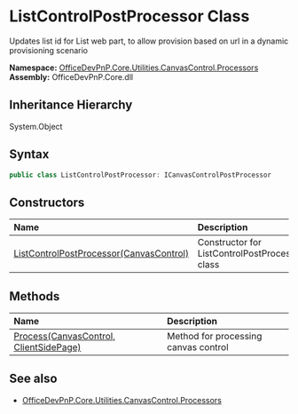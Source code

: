 # ListControlPostProcessor Class
 Updates list id for List web part, to allow provision based on url in a dynamic provisioning scenario   

**Namespace:** [OfficeDevPnP.Core.Utilities.CanvasControl.Processors](OfficeDevPnP.Core.Utilities.CanvasControl.Processors.md)  
**Assembly:** OfficeDevPnP.Core.dll  
## Inheritance Hierarchy
System.Object  
## Syntax
```C#
public class ListControlPostProcessor: ICanvasControlPostProcessor
```
## Constructors
|**Name**|**Description**|
|:-----|:-----|
| [ListControlPostProcessor(CanvasControl)](OfficeDevPnP.Core.Utilities.CanvasControl.Processors.ListControlPostProcessor.ctor1.md) | Constructor for ListControlPostProcessor class 
## Methods
|**Name**|**Description**|
|:-----|:-----|
| [Process(CanvasControl, ClientSidePage)](OfficeDevPnP.Core.Utilities.CanvasControl.Processors.ListControlPostProcessor.ba1c425c.md) | Method for processing canvas control
## See also
- [OfficeDevPnP.Core.Utilities.CanvasControl.Processors](OfficeDevPnP.Core.Utilities.CanvasControl.Processors.md)
